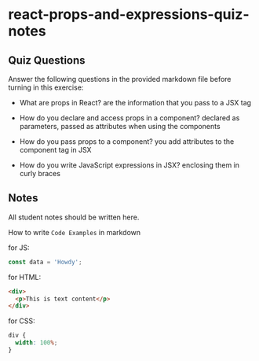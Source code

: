 # react-props-and-expressions-quiz-notes

## Quiz Questions

Answer the following questions in the provided markdown file before turning in this exercise:

- What are props in React?
  are the information that you pass to a JSX tag

- How do you declare and access props in a component?
  declared as parameters, passed as attributes when using the components

- How do you pass props to a component?
  you add attributes to the component tag in JSX

- How do you write JavaScript expressions in JSX?
  enclosing them in curly braces

## Notes

All student notes should be written here.

How to write `Code Examples` in markdown

for JS:

```javascript
const data = 'Howdy';
```

for HTML:

```html
<div>
  <p>This is text content</p>
</div>
```

for CSS:

```css
div {
  width: 100%;
}
```

